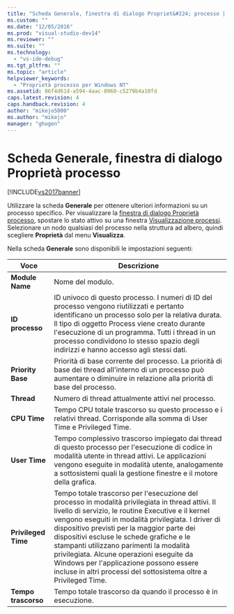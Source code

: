 ```yaml
---
title: "Scheda Generale, finestra di dialogo Propriet&#224; processo | Microsoft Docs"
ms.custom: ""
ms.date: "12/05/2016"
ms.prod: "visual-studio-dev14"
ms.reviewer: ""
ms.suite: ""
ms.technology: 
  - "vs-ide-debug"
ms.tgt_pltfrm: ""
ms.topic: "article"
helpviewer_keywords: 
  - "Proprietà processo per Windows NT"
ms.assetid: 86f4d61d-a594-4aac-8960-c5279b4a10fd
caps.latest.revision: 4
caps.handback.revision: 4
author: "mikejo5000"
ms.author: "mikejo"
manager: "ghogen"
---
```

# Scheda Generale, finestra di dialogo Propriet&#224; processo
[!INCLUDE[vs2017banner](../code-quality/includes/vs2017banner.md)]

Utilizzare la scheda **Generale** per ottenere ulteriori informazioni su un processo specifico.  Per visualizzare la [finestra di dialogo Proprietà processo](../debugger/process-properties-dialog-box.md), spostare lo stato attivo su una finestra [Visualizzazione processi](../debugger/processes-view.md).  Selezionare un nodo qualsiasi del processo nella struttura ad albero, quindi scegliere **Proprietà** dal menu **Visualizza**.  
  
 Nella scheda **Generale** sono disponibili le impostazioni seguenti:  
  
|Voce|Descrizione|  
|----------|-----------------|  
|**Module Name**|Nome del modulo.|  
|**ID processo**|ID univoco di questo processo.  I numeri di ID del processo vengono riutilizzati e pertanto identificano un processo solo per la relativa durata.  Il tipo di oggetto Process viene creato durante l'esecuzione di un programma.  Tutti i thread in un processo condividono lo stesso spazio degli indirizzi e hanno accesso agli stessi dati.|  
|**Priority Base**|Priorità di base corrente del processo.  La priorità di base dei thread all'interno di un processo può aumentare o diminuire in relazione alla priorità di base del processo.|  
|**Thread**|Numero di thread attualmente attivi nel processo.|  
|**CPU Time**|Tempo CPU totale trascorso su questo processo e i relativi thread.  Corrisponde alla somma di User Time e Privileged Time.|  
|**User Time**|Tempo complessivo trascorso impiegato dai thread di questo processo per l'esecuzione di codice in modalità utente in thread attivi.  Le applicazioni vengono eseguite in modalità utente, analogamente a sottosistemi quali la gestione finestre e il motore della grafica.|  
|**Privileged Time**|Tempo totale trascorso per l'esecuzione del processo in modalità privilegiata in thread attivi.  Il livello di servizio, le routine Executive e il kernel vengono eseguiti in modalità privilegiata.  I driver di dispositivo previsti per la maggior parte dei dispositivi escluse le schede grafiche e le stampanti utilizzano parimenti la modalità privilegiata.  Alcune operazioni eseguite da Windows per l'applicazione possono essere incluse in altri processi del sottosistema oltre a Privileged Time.|  
|**Tempo trascorso**|Tempo totale trascorso da quando il processo è in esecuzione.|